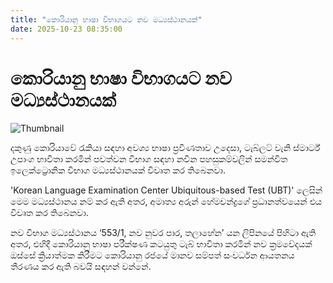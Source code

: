 ```yaml
---
title: "කොරියානු භාෂා විභාගයට නව මධ්‍යස්ථානයක්"
date: 2025-10-23 08:35:00
---
```


# කොරියානු භාෂා විභාගයට නව මධ්‍යස්ථානයක්

![Thumbnail](https://helakuru.sgp1.cdn.digitaloceanspaces.com/esana/images/lib/korean-flag.jpg)

දකුණු කොරියාවේ රැකියා සඳහා අවශ්‍ය භාෂා ප්‍රවීණතාව උදෙසා, ටැබ්ලට් වැනි ස්මාර්ට් උපාංග භාවිතා කරමින් පවත්වන විභාග සඳහා නවීන පහසුකම්වලින් සමන්විත ඉලෙක්ට්‍රොනික විභාග මධ්‍යස්ථානයක් විවෘත කර තිබෙනවා.

'Korean Language Examination Center Ubiquitous-based Test (UBT)' ලෙසින් මෙම මධ්‍යස්ථානය නම් කර ඇති අතර, අමාත්‍ය අරුන් හේමචන්ද්‍රගේ ප්‍රධානත්වයෙන් එය විවෘත කර තිබෙනවා.

නව විභාග මධ්‍යස්ථානය ‘553/1, නව නුවර පාර, තලාහේන’ යන ලිපිනයේ පිහිටා ඇති අතර, එහිදී කොරියානු භාෂා පරීක්ෂණ කටයුතු ටැබ් භාවිතා කරමින් නව ක්‍රමවේදයක් ඔස්සේ ක්‍රියාත්මක කිරීමට කොරියානු රජයේ මානව සම්පත් සංවර්ධන ආයතනය තීරණය කර ඇති බවයි සඳහන් වන්නේ.

